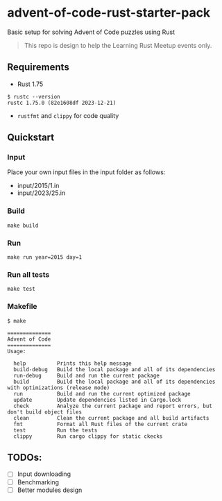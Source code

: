 # advent-of-code-rust-starter-pack
Basic setup for solving Advent of Code puzzles using Rust

> This repo is design to help the Learning Rust Meetup events only.

## Requirements
- Rust 1.75
```shell
$ rustc --version
rustc 1.75.0 (82e1608df 2023-12-21)
```
- `rustfmt` and `clippy` for code quality

## Quickstart

### Input
Place your own input files in the input folder as follows:
- input/2015/1.in
- input/2023/25.in

### Build
```shell
make build
```

### Run
```shell
make run year=2015 day=1
```

### Run all tests
```shell
make test
```

### Makefile
```shell
$ make     

==============
Advent of Code
==============
Usage: 

  help          Prints this help message
  build-debug   Build the local package and all of its dependencies
  run-debug     Build and run the current package
  build         Build the local package and all of its dependencies with optimizations (release mode)
  run           Build and run the current optimized package
  update        Update dependencies listed in Cargo.lock
  check         Analyze the current package and report errors, but don't build object files
  clean         Clean the current package and all build artifacts
  fmt           Format all Rust files of the current crate
  test          Run the tests
  clippy        Run cargo clippy for static ckecks
```

## TODOs:
- [ ] Input downloading
- [ ] Benchmarking
- [ ] Better modules design
